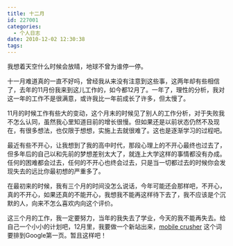 ```yaml
---
title: 十二月
id: 227001
categories:
  - 个人日志
date: 2010-12-02 12:30:38
tags:
---
```


我想着天空什么时候会放晴，地球不曾为谁停一停。

十一月难道真的一直不好吗，曾经我从来没有注意到这些事，这两年却有些相信了，去年的11月份我来到这儿工作的，如今都12月了。一年了，理性的分析，我对这一年的工作不是很满意，或许我比一年前成长了许多，但太慢了。

11月的时候工作有些大的变动，这个月末的时候见了别人的工作分析，对于失败我不怎么认同，虽然我心里知道目前的增长很慢。但如果还是以前状态仍然不及现在，有很多想法，也仅限于想想，实施上去就很难了。这也是逐渐学习的过程吧。

最近有些不开心，让我想到了我的高中时代，那段心理上的不开心最终也过去了，但多年后的自己以和先前的梦想差别太大了，就连上大学这样的事情都没有办成。任何的困难都会过去，任何的不开心也终会过去，只是当一切都过去的时候你会发现失去的远比你最初想的严重多了。

在最初来的时候，我有三个月的时间没怎么说话，今年可能还会那样吧，不开心，真的不开心，如果还真的不能开心，我想我不能再这样待下去了，我不应该是个沉默的人，向来不怎么喜欢内向这个评价。

这三个月的工作，我一定要努力，当年的我失去了学业，今天的我不能再失去。给自己一个小小的计划吧，12月里，我要做一个新站出来，[mobile crusher](http://www.rockscrusher.com/product/mobile_crusher/portable_mobile_crusher.html) 这个词要排到Google第一页。暂且这样吧！